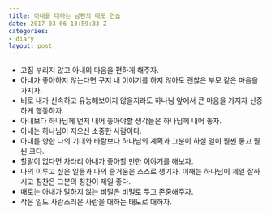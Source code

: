 ```yaml
---
title: 아내를 대하는 남편의 태도 연습
date: 2017-03-06 13:59:33 Z
categories:
- diary
layout: post
---
```


* 고집 부리지 않고 아내의 마음을 편하게 해주자.
* 아내가 좋아하지 않는다면 구지 내 이야기를 하지 않아도 괜찮은 부모 같은 마음을 가지자.
* 비로 내가 신속하고 유능해보이지 않을지라도 하나님 앞에서 큰 마음을 가지자 신중하게 행동하자.
* 아내보다 하나님께 먼저 내어 놓아야할 생각들은 하나님께 내어 놓자.
* 아내는 하나님이 지으신 소중한 사람이다.
* 아내를 향한 나의 기대와 바람보다 하나님의 계획과 그분이 하실 일이 훨씬 좋고 훨씬 크다.
* 할말이 없다면 차라리 아내가 좋아할 만한 이야기를 해보자.
* 나의 이루고 싶은 일들과 나의 즐거움은 스스로 챙기자. 이해는 하나님이 제일 잘하시고 칭찬은 그분의 칭찬이 제일 좋다.
* 때로는 아내가 말하지 않는 비밀은 비밀로 두고 존중해주자.
* 작은 일도 사랑스러운 사람을 대하는 태도로 대하자.
